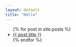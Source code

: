 ```yaml
---
layout: default
title: "Hello"
---
```


<ul> 
  {% for post in site.posts %}
    <li>
      <a href="{{ post.url }}">{{ post.title }}</a>
    </li>
  {% endfor %}
</ul>
